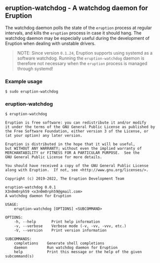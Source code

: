 ## eruption-watchdog - A watchdog daemon for Eruption

The watchdog daemon polls the state of the `eruption` process at regular intervals, and kills the `eruption` process
in case it should hang. The watchdog daemon may be especially useful during the development of Eruption when dealing
with unstable drivers.

> NOTE:
> Since version `0.1.24`, Eruption supports using systemd as a software watchdog.
> Running the `eruption-watchdog` daemon is therefore not necessary when the `eruption` process is managed through
> systemd!

### Example usage

```shell
$ sudo eruption-watchdog
```

### eruption-watchdog

```shell
$ eruption-watchdog

Eruption is free software: you can redistribute it and/or modify
it under the terms of the GNU General Public License as published by
the Free Software Foundation, either version 3 of the License, or
(at your option) any later version.

Eruption is distributed in the hope that it will be useful,
but WITHOUT ANY WARRANTY; without even the implied warranty of
MERCHANTABILITY or FITNESS FOR A PARTICULAR PURPOSE.  See the
GNU General Public License for more details.

You should have received a copy of the GNU General Public License
along with Eruption.  If not, see <http://www.gnu.org/licenses/>.

Copyright (c) 2019-2022, The Eruption Development Team

eruption-watchdog 0.0.1
X3n0m0rph59 <x3n0m0rph59@gmail.com>
A watchdog daemon for Eruption

USAGE:
    eruption-watchdog [OPTIONS] <SUBCOMMAND>

OPTIONS:
    -h, --help       Print help information
    -v, --verbose    Verbose mode (-v, -vv, -vvv, etc.)
    -V, --version    Print version information

SUBCOMMANDS:
    completions    Generate shell completions
    daemon         Run watchdog daemon for Eruption
    help           Print this message or the help of the given subcommand(s)
```
